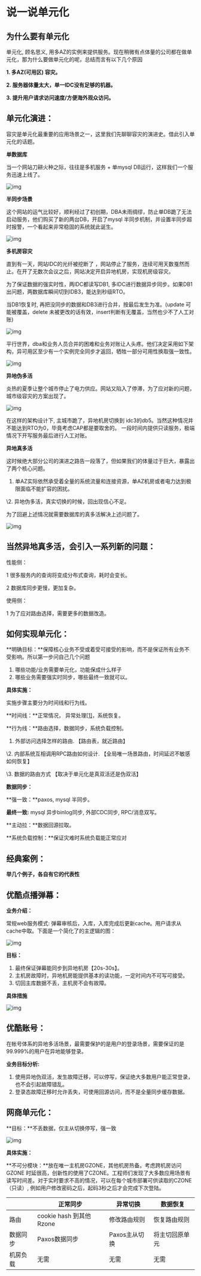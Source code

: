 # 说一说单元化



## **为什么要有单元化**

单元化, 顾名思义, 用多AZ的实例来提供服务。现在稍微有点体量的公司都在做单元化，那为什么要做单元化的呢，总结而言有以下几个原因

**1. 多AZ(可用区) 容灾。**

**2. 服务器体量太大，单一IDC没有足够的机器。**

**3. 提升用户请求访问速度/方便海外观众访问。**

## **单元化演进：**

容灾是单元化最重要的应用场景之一，这里我们先聊聊容灾的演进史。借此引入单元化的话题。

**单数据库**

当一个网站刀耕火种之际，往往是多机服务 + 单mysql DB运行，这样我们一个服务迅速上线了。

![img](https://pic2.zhimg.com/80/v2-a9814af33840e9562c4266689d9eb585_1440w.jpg)

**半同步场景** 

这个网站的运气比较好，顺利经过了初创期，DBA未雨绸缪，防止单DB跪了无法启动服务，他们购买了新的两台DB，开启了mysql 半同步机制，并设置半同步超时报警，一个看起来非常稳固的系统就此诞生。

![img](https://pic3.zhimg.com/80/v2-1cdfee28718aa53ad780a198106ee136_1440w.jpg)

**多机房容灾**

直到有一天，网站IDC的光纤被挖断了 ，网站停止了服务，连续可用天数戛然而止。在开了无数次会议之后，网站决定开启异地机房，实现机房级容灾。

为了保证数据的强实时性，两IDC都读写DB1, 多IDC进行数据异步同步。如果DB1出问题，两数据库瞬间切到IDB3，能达到秒级RTO。

当DB1恢复时, 再把没同步的数据和DB3进行合并，按最后发生为准。(update 可能被覆盖，delete 未被更改的话有效，insert判断有无覆盖，当然也少不了人工对账)

![img](https://pic2.zhimg.com/80/v2-b618b30e4fa5d111335fd9a761679111_1440w.jpg)

平行世界，dba和业务人员合并的困难和业务对账让人头疼。他们决定采用如下架构，异可用区至少有一个实例完全同步才返回，牺牲一部分可用性换取强一致性。

![img](https://pic1.zhimg.com/80/v2-33bdb1098b7a05582eebd8546ed9a9d4_1440w.jpg)

**异地伪多活**

炎热的夏季让整个城市停止了电力供应。网站又陷入了停滞，为了应对新的问题，城市级容灾的方案出现了。

![img](https://pic3.zhimg.com/80/v2-19ef05cea13be0c6793d1b154a08811e_1440w.jpg)

在这样的架构设计下, 主城市跪了，异地机房切换到 idc3的db5。当然这种情况并不能达到RTO为0，毕竟考虑CAP都是要取舍的。 一段时间内提供只读服务，极端情况下开写服务最后进行人工对账。

**异地真多活**

这时候绝大部分公司的演进之路告一段落了，但如果我们的体量过于巨大，暴露出了两个核心问题。

1. 单AZ实际依然承受着全量的系统流量和连接资源，单AZ机房或者电力达到极限面临不能扩容的困扰。

\2. 异地伪多活，真实切换的时候，回出现信心不足。

为了回避上述情况就需要数据库的真多活解决上述问题了。

![img](https://pic2.zhimg.com/80/v2-dbfdf3d39b9e2a265d5bcf34bed93271_1440w.jpg)

## 当然异地真多活，会引入一系列新的问题：

性能侧：

1 很多服务内的查询将变成分布式查询，耗时会变长。

2 数据库同步更慢，更加复杂。

使用侧：

1 为了应对路由选择，需要更多的数据改造。

## **如何实现单元化：**

**明确目标：**保障核心业务不受或着受可接受的影响，而不是保证所有业务不受影响。所以第一步问自己几个问题

1. 哪些功能/业务需要单元化，功能保成什么样子
2. 哪些业务需要强实时同步，哪些最终一致就可以。

**具体实施：**

实施步骤主要分为时间线和行为线。

**时间线：**正常情况， 异常处理[[1\]](https://zhuanlan.zhihu.com/p/149665220#ref_1)，系统恢复。

**行为线：**路由选择，数据同步，系统负载控制。

1. 外部访问选择怎样的路由. 【路由表，就近路由】

\2. 内部系统互相调用RPC路由如何设计. 【全局唯一场景路由，时间延迟不敏感如何恢复】

\3. 数据的路由方式 【取决于单元化是真双活还是伪双活】

**数据同步：**

**强一致：**paxos, mysql 半同步。

**最终一致:** mysql 异步binlog同步, 外部CDC同步, RPC/消息双写。

**主动拉：**数据回源拉取。

**系统负载控制：**保证灾难时系统负载能正常应对

## **经典案例：**

**举几个例子，各自有它的代表性**

## **优酷点播弹幕：**

**业务介绍：**

常规web服务模式: 弹幕审核后，入库，入库完成后更新cache。用户请求从cache中取。下面是一个简化了的主逻辑的图：

![img](https://pic3.zhimg.com/80/v2-60c1a6b1a4801d92ab4dc246d730d0f2_1440w.jpg)

**目标：**

1. 最终保证弹幕能同步到异地机房【20s-30s】。
2. 主机房故障时，异地机房能提供基本的读功能，一定时间内不可写可接受。
3. 切回主库数据不丢，主机房不会有故障。

**具体措施**

![img](https://pic3.zhimg.com/80/v2-fbc7d941c6abf27e9996e71f27e71c6a_1440w.jpg)



## **优酷账号：**

在帐号体系的异地多活场景，最需要保护的是用户的登录场景，需要保证的是99.999%的用户在异地能够登录。

**业务目标分析:**

1. 使用异地伪双活，发生故障迁移，可以停写，保证绝大多数用户能正常登录，也不会引起故障错乱。
2. 登录态故障迁移时允许丢失，可使用回源访问，而不是全量同步缓存数据。

## **网商单元化：**

**目标：**不丢数据，仅主从切换停写，强一致

![img](https://pic4.zhimg.com/80/v2-b45fc715403fc04d6a4089c93b5e894b_1440w.jpg)

**具体实施：**

**不可分模块：**放在唯一主机房GZONE，其他机房热备。考虑跨机房访问GZONE 时延很高，创新性的使用了CZONE。工程师们发现了大多数应用场景有读写时间差。对于实时要求不高的情况，可以在每个城市部署可供读取的CZONE（只读）, 例如用户修改密码之后，起码3秒之后才会完成下次登陆。

|          | 正常同步                | 异常切换      | 数据恢复       |
| -------- | ----------------------- | ------------- | -------------- |
| 路由     | cookie hash 到其他Rzone | 修改路由规则  | 恢复路由规则   |
| 数据同步 | Paxos数据同步           | Paxos主从切换 | 将主切回原单元 |
| 机房负载 | 无需                    | 无需          | 无需           |